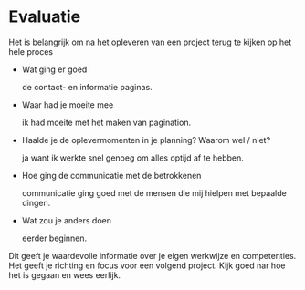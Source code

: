 # Evaluatie

Het is belangrijk om na het opleveren van een project terug te kijken op het hele proces

* Wat ging er goed

  de contact- en informatie paginas.
  
* Waar had je moeite mee

  ik had moeite met het maken van pagination.
  
* Haalde je de oplevermomenten in je planning? Waarom wel / niet?

  ja want ik werkte snel genoeg om alles optijd af te hebben.
  
* Hoe ging de communicatie met de betrokkenen

  communicatie ging goed met de mensen die mij hielpen met bepaalde dingen.
  
* Wat zou je anders doen

  eerder beginnen.
  
Dit geeft je waardevolle informatie over je eigen werkwijze en competenties.
Het geeft je richting en focus voor een volgend project. Kijk goed nar hoe het is gegaan en wees eerlijk. 



